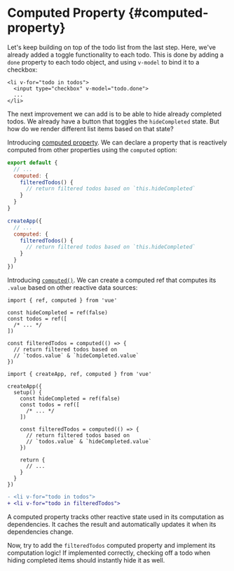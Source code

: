 # Computed Property {#computed-property}

Let's keep building on top of the todo list from the last step. Here, we've already added a toggle functionality to each todo. This is done by adding a `done` property to each todo object, and using `v-model` to bind it to a checkbox:

```vue-html{2}
<li v-for="todo in todos">
  <input type="checkbox" v-model="todo.done">
  ...
</li>
```

The next improvement we can add is to be able to hide already completed todos. We already have a button that toggles the `hideCompleted` state. But how do we render different list items based on that state?

Introducing <a target="_blank" href="/guide/essentials/computed.html">computed property</a>. We can declare a property that is reactively computed from other properties using the `computed` option:

```js
export default {
  // ...
  computed: {
    filteredTodos() {
      // return filtered todos based on `this.hideCompleted`
    }
  }
}
```

```js
createApp({
  // ...
  computed: {
    filteredTodos() {
      // return filtered todos based on `this.hideCompleted`
    }
  }
})
```

Introducing <a target="_blank" href="/guide/essentials/computed.html">`computed()`</a>. We can create a computed ref that computes its `.value` based on other reactive data sources:

```js{8-11}
import { ref, computed } from 'vue'

const hideCompleted = ref(false)
const todos = ref([
  /* ... */
])

const filteredTodos = computed(() => {
  // return filtered todos based on
  // `todos.value` & `hideCompleted.value`
})
```

```js{10-13}
import { createApp, ref, computed } from 'vue'

createApp({
  setup() {
    const hideCompleted = ref(false)
    const todos = ref([
      /* ... */
    ])

    const filteredTodos = computed(() => {
      // return filtered todos based on
      // `todos.value` & `hideCompleted.value`
    })

    return {
      // ...
    }
  }
})
```

```diff
- <li v-for="todo in todos">
+ <li v-for="todo in filteredTodos">
```

A computed property tracks other reactive state used in its computation as dependencies. It caches the result and automatically updates it when its dependencies change.

Now, try to add the `filteredTodos` computed property and implement its computation logic! If implemented correctly, checking off a todo when hiding completed items should instantly hide it as well.
